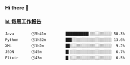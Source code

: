 ### Hi there 👋

<!-- waka-box start -->
### <a href="https://gist.github.com/b3f90cfdb958d2401b019f821c34c859" target="_blank">📊 每周工作报告</a>
```text
Java        🕓5h41m         ██████████▌░░░░░░░░░░ 50.3%
Python      🕓1h32m         ██▊░░░░░░░░░░░░░░░░░░ 13.6%
XML         🕓1h2m          █▉░░░░░░░░░░░░░░░░░░░  9.2%
JSON        🕓45m           █▍░░░░░░░░░░░░░░░░░░░  6.7%
Elixir      🕓43m           █▎░░░░░░░░░░░░░░░░░░░  6.5%
```
<!-- waka-box end -->

<!--
**yiningv/yiningv** is a ✨ _special_ ✨ repository because its `README.md` (this file) appears on your GitHub profile.
Here are some ideas to get you started:
- 🔭 I’m currently working on ...
- 🌱 I’m currently learning ...
- 👯 I’m looking to collaborate on ...
- 🤔 I’m looking for help with ...
- 💬 Ask me about ...
- 📫 How to reach me: ...
- 😄 Pronouns: ...
- ⚡ Fun fact: ...
-->
